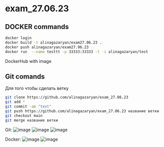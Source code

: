 # exam_27.06.23 

## DOCKER commands
```sh
docker login
docker build -t alinagazaryan/exam27.06.23 .
docker push alinagazaryan/exam27.96.23
docker run  --name testtt -p 33333:33333 -t -i alinagazaryan/test
```
DockerHub with image 
## Git comands
Для того чтобы сделать ветку
```sh
git clone https://github.com/alinagazaryan/exam_27.06.23
git add *
git commit -am "text" 
git push https://github.com/alinagazaryan/exam_27.06.23 название ветки
git checkout main
git merge название ветки
```
Git: 
![image](https://github.com/alinagazaryan/exam_27.06.23/assets/113593230/e46513b4-0264-4a43-a578-faa6ecf23477)
![image](https://github.com/alinagazaryan/exam_27.06.23/assets/113593230/9bdf9395-0a97-4d30-bf96-c55e697cb85a)
![image](https://github.com/alinagazaryan/exam_27.06.23/assets/113593230/d303c0f5-5870-4531-b12c-4a6a435ae12f)

Docker: 
![image](https://github.com/alinagazaryan/exam_27.06.23/assets/113593230/7e3638e4-b3bc-40ce-b917-7a6b6b9b6554)
![image](https://github.com/alinagazaryan/exam_27.06.23/assets/113593230/978d26e0-56d0-486e-a634-9f8885b9f62d)

